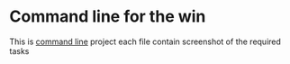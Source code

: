 # Command line for the win
  This is [command line](https://cmdchallenge.com) project each file contain screenshot of the required tasks